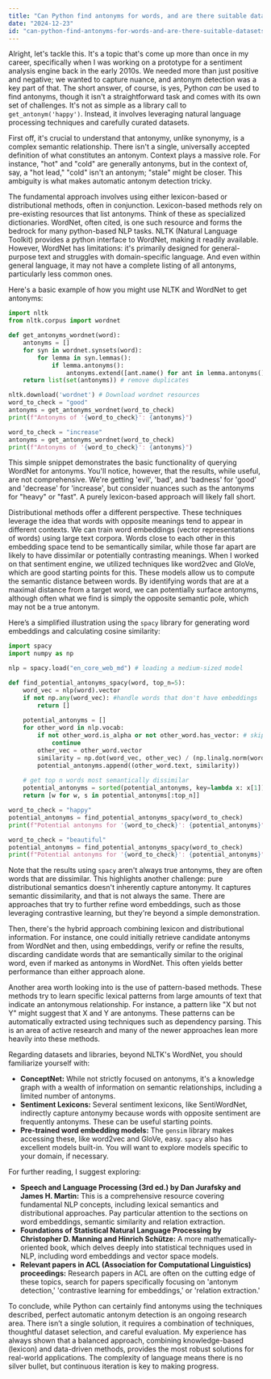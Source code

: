 ```yaml
---
title: "Can Python find antonyms for words, and are there suitable datasets or NLP tools?"
date: "2024-12-23"
id: "can-python-find-antonyms-for-words-and-are-there-suitable-datasets-or-nlp-tools"
---
```


Alright, let's tackle this. It's a topic that's come up more than once in my career, specifically when I was working on a prototype for a sentiment analysis engine back in the early 2010s. We needed more than just positive and negative; we wanted to capture nuance, and antonym detection was a key part of that. The short answer, of course, is yes, Python *can* be used to find antonyms, though it isn't a straightforward task and comes with its own set of challenges. It's not as simple as a library call to `get_antonym('happy')`. Instead, it involves leveraging natural language processing techniques and carefully curated datasets.

First off, it's crucial to understand that antonymy, unlike synonymy, is a complex semantic relationship. There isn't a single, universally accepted definition of what constitutes an antonym. Context plays a massive role. For instance, "hot" and "cold" are generally antonyms, but in the context of, say, a "hot lead," "cold" isn't an antonym; "stale" might be closer. This ambiguity is what makes automatic antonym detection tricky.

The fundamental approach involves using either lexicon-based or distributional methods, often in conjunction. Lexicon-based methods rely on pre-existing resources that list antonyms. Think of these as specialized dictionaries. WordNet, often cited, is one such resource and forms the bedrock for many python-based NLP tasks. NLTK (Natural Language Toolkit) provides a python interface to WordNet, making it readily available. However, WordNet has limitations: it's primarily designed for general-purpose text and struggles with domain-specific language. And even within general language, it may not have a complete listing of all antonyms, particularly less common ones.

Here's a basic example of how you might use NLTK and WordNet to get antonyms:

```python
import nltk
from nltk.corpus import wordnet

def get_antonyms_wordnet(word):
    antonyms = []
    for syn in wordnet.synsets(word):
        for lemma in syn.lemmas():
            if lemma.antonyms():
                antonyms.extend([ant.name() for ant in lemma.antonyms()])
    return list(set(antonyms)) # remove duplicates

nltk.download('wordnet') # Download wordnet resources
word_to_check = "good"
antonyms = get_antonyms_wordnet(word_to_check)
print(f"Antonyms of '{word_to_check}': {antonyms}")

word_to_check = "increase"
antonyms = get_antonyms_wordnet(word_to_check)
print(f"Antonyms of '{word_to_check}': {antonyms}")
```

This simple snippet demonstrates the basic functionality of querying WordNet for antonyms. You'll notice, however, that the results, while useful, are not comprehensive. We're getting 'evil', 'bad', and 'badness' for 'good' and 'decrease' for 'increase', but consider nuances such as the antonyms for "heavy" or "fast". A purely lexicon-based approach will likely fall short.

Distributional methods offer a different perspective. These techniques leverage the idea that words with opposite meanings tend to appear in different contexts. We can train word embeddings (vector representations of words) using large text corpora. Words close to each other in this embedding space tend to be semantically similar, while those far apart are likely to have dissimilar or potentially contrasting meanings. When I worked on that sentiment engine, we utilized techniques like word2vec and GloVe, which are good starting points for this. These models allow us to compute the semantic distance between words. By identifying words that are at a maximal distance from a target word, we can potentially surface antonyms, although often what we find is simply the opposite semantic pole, which may not be a true antonym.

Here’s a simplified illustration using the `spacy` library for generating word embeddings and calculating cosine similarity:

```python
import spacy
import numpy as np

nlp = spacy.load("en_core_web_md") # loading a medium-sized model

def find_potential_antonyms_spacy(word, top_n=5):
    word_vec = nlp(word).vector
    if not np.any(word_vec): #handle words that don't have embeddings
        return []
    
    potential_antonyms = []
    for other_word in nlp.vocab:
        if not other_word.is_alpha or not other_word.has_vector: # skip non-words and words without vector
            continue
        other_vec = other_word.vector
        similarity = np.dot(word_vec, other_vec) / (np.linalg.norm(word_vec) * np.linalg.norm(other_vec)) #cosine similarity
        potential_antonyms.append((other_word.text, similarity))
    
    # get top n words most semantically dissimilar
    potential_antonyms = sorted(potential_antonyms, key=lambda x: x[1])
    return [w for w, s in potential_antonyms[:top_n]]

word_to_check = "happy"
potential_antonyms = find_potential_antonyms_spacy(word_to_check)
print(f"Potential antonyms for '{word_to_check}': {potential_antonyms}")

word_to_check = "beautiful"
potential_antonyms = find_potential_antonyms_spacy(word_to_check)
print(f"Potential antonyms for '{word_to_check}': {potential_antonyms}")
```

Note that the results using `spacy` aren't always true antonyms, they are often words that are dissimilar. This highlights another challenge: pure distributional semantics doesn't inherently capture antonymy. It captures semantic dissimilarity, and that is not always the same. There are approaches that try to further refine word embeddings, such as those leveraging contrastive learning, but they're beyond a simple demonstration.

Then, there's the hybrid approach combining lexicon and distributional information. For instance, one could initially retrieve candidate antonyms from WordNet and then, using embeddings, verify or refine the results, discarding candidate words that are semantically similar to the original word, even if marked as antonyms in WordNet. This often yields better performance than either approach alone.

Another area worth looking into is the use of pattern-based methods. These methods try to learn specific lexical patterns from large amounts of text that indicate an antonymous relationship. For instance, a pattern like "X but not Y" might suggest that X and Y are antonyms. These patterns can be automatically extracted using techniques such as dependency parsing. This is an area of active research and many of the newer approaches lean more heavily into these methods.

Regarding datasets and libraries, beyond NLTK's WordNet, you should familiarize yourself with:

*   **ConceptNet:** While not strictly focused on antonyms, it's a knowledge graph with a wealth of information on semantic relationships, including a limited number of antonyms.
*   **Sentiment Lexicons:** Several sentiment lexicons, like SentiWordNet, indirectly capture antonymy because words with opposite sentiment are frequently antonyms. These can be useful starting points.
*   **Pre-trained word embedding models:** The `gensim` library makes accessing these, like word2vec and GloVe, easy. `spacy` also has excellent models built-in. You will want to explore models specific to your domain, if necessary.

For further reading, I suggest exploring:

*   **Speech and Language Processing (3rd ed.) by Dan Jurafsky and James H. Martin:** This is a comprehensive resource covering fundamental NLP concepts, including lexical semantics and distributional approaches. Pay particular attention to the sections on word embeddings, semantic similarity and relation extraction.
*   **Foundations of Statistical Natural Language Processing by Christopher D. Manning and Hinrich Schütze:** A more mathematically-oriented book, which delves deeply into statistical techniques used in NLP, including word embeddings and vector space models.
*   **Relevant papers in ACL (Association for Computational Linguistics) proceedings:** Research papers in ACL are often on the cutting edge of these topics, search for papers specifically focusing on 'antonym detection,' 'contrastive learning for embeddings,' or 'relation extraction.'

To conclude, while Python can certainly find antonyms using the techniques described, perfect automatic antonym detection is an ongoing research area. There isn’t a single solution, it requires a combination of techniques, thoughtful dataset selection, and careful evaluation. My experience has always shown that a balanced approach, combining knowledge-based (lexicon) and data-driven methods, provides the most robust solutions for real-world applications. The complexity of language means there is no silver bullet, but continuous iteration is key to making progress.
